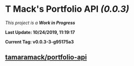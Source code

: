 # T Mack's Portfolio API *(0.0.3)*
*This project is a **Work in Progress***

**Last Update: 10/24/2019, 11:19:17**

**Current Tag: v0.0.3-3-g95175a3**

## [tamaramack/portfolio-api](https://github.com/tamaramack/portfolio-api)
